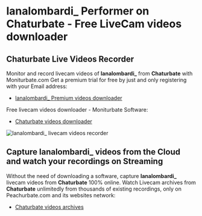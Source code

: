 # lanalombardi_ Performer on Chaturbate - Free LiveCam videos downloader

## Chaturbate Live Videos Recorder

Monitor and record livecam videos of **lanalombardi_** from **Chaturbate** with Moniturbate.com
Get a premium trial for free by just and only registering with your Email address:
* [lanalombardi_ Premium videos downloader](https://moniturbate.com/request-demo-licence-key.html)

Free livecam videos downloader - Moniturbate Software:
* [Chaturbate videos downloader](https://moniturbate.com/moniturbate-download-software.html)

![lanalombardi_ livecam videos recorder](https://peachurnet.com/templates/moniturbate-software.png)


## Capture lanalombardi_ videos from the Cloud and watch your recordings on Streaming

Without the need of downloading a software, capture **lanalombardi_** livecam videos from **Chaturbate** 100% online.
Watch Livecam archives from **Chaturbate** unlimitedly from thousands of existing recordings, only on Peachurbate.com and its websites network:
* [Chaturbate videos archives](https://peachurnet.com/)